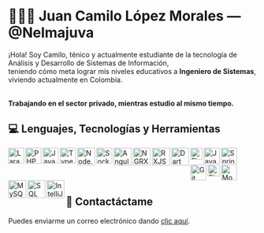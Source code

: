 # 👨🏻‍💻 Juan Camilo López Morales &mdash; @Nelmajuva

¡Hola! Soy Camilo, ténico y actualmente estudiante de la tecnología de Análisis y Desarrollo de Sistemas de Información,<br/>
teniendo cómo meta lograr mis niveles educativos a **Ingeniero de Sistemas**, viviendo actualmente en Colombia.<br/><br/>

**Trabajando en el sector privado, mientras estudio al mismo tiempo.**

## 💻 Lenguajes, Tecnologías y Herramientas
<div>
  <img align="left" alt="Laravel" width="32px" src="https://upload.wikimedia.org/wikipedia/commons/thumb/9/9a/Laravel.svg/1200px-Laravel.svg.png" >
  <img align="left" alt="PHP" width="32px" src="https://cdn3.iconfinder.com/data/icons/popular-services-brands/512/php-512.png" >
  <img align="left" alt="JavaScript" width="32px" src="https://upload.wikimedia.org/wikipedia/commons/thumb/9/99/Unofficial_JavaScript_logo_2.svg/800px-Unofficial_JavaScript_logo_2.svg.png" >
  <img align="left" alt="TypeScript" width="32px" src="https://upload.wikimedia.org/wikipedia/commons/4/4c/Typescript_logo_2020.svg" >
  <img align="left" alt="Node.JS" width="36px" src="https://icons-for-free.com/iconfiles/png/512/install+javascript+js+node+npm+tools+icon-1320165731324625592.png" >
  <img align="left" alt="Sockets" width="32px" src="https://cdn.worldvectorlogo.com/logos/socket-io.svg" >
  <img align="left" alt="Angular" width="36px" src="https://upload.wikimedia.org/wikipedia/commons/thumb/c/cf/Angular_full_color_logo.svg/2048px-Angular_full_color_logo.svg.png" >
  <img align="left" alt="NGRX" width="36px" src="https://ngrx.io/assets/images/badge.svg" >
  <img align="left" alt="RXJS" width="36px" src="https://cdn.worldvectorlogo.com/logos/rxjs-1.svg" >
  <img align="left" alt="Dart" width="36px" src="https://img.icons8.com/color/144/000000/dart.png">
  <img align="left" alt="Flutter" width="24px" src="https://iconape.com/wp-content/files/yb/61798/svg/flutter-logo.svg" >
  <img align="left" alt="Java" width="32px" src="https://cdn-icons-png.flaticon.com/512/226/226777.png" >
  <img align="left" alt="Spring" width="32px" src="https://seeklogo.com/images/S/spring-logo-9A2BC78AAF-seeklogo.com.png" >
</div>

<br />
<br />

<div>
  <img align="left" alt="Git" width="32px" src="https://upload.wikimedia.org/wikipedia/commons/thumb/3/3f/Git_icon.svg/1024px-Git_icon.svg.png" >
  <img align="left" alt="FireBase" width="24px" src="https://firebase.google.com/downloads/brand-guidelines/PNG/logo-logomark.png?hl=es-419" >
  <img align="left" alt="MongoDB" width="32px" src="https://img.icons8.com/color/480/mongodb.png" >
  <img align="left" alt="MySQL" width="36px" src="https://rcorrado.github.io/img/techs/Mysql.png">
  <img align="left" alt="SQL" width="36px" src="https://www.geekandjob.com/uploads/wiki/43b8c92d2a8fcd2a95ae6bf30c18494dae92467a.png">
  <img align="left" alt="IntelliJ" width="36px" src="https://upload.wikimedia.org/wikipedia/commons/thumb/9/9c/IntelliJ_IDEA_Icon.svg/1200px-IntelliJ_IDEA_Icon.svg.png">
</div>

<br />
<br />

## 📨 Contactáctame
Puedes enviarme un correo electrónico dando <a href="mailto:camilopezm24734m@gmail.com">clic aquí</a>.
